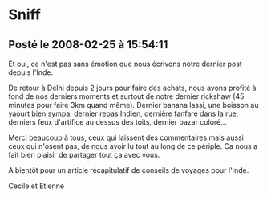 # Sniff
## Posté le 2008-02-25 à 15:54:11

Et oui, ce n'est pas sans émotion que nous écrivons notre dernier post depuis l'Inde.

De retour à Delhi depuis 2 jours pour faire des achats, nous avons profité à fond de nos derniers moments et surtout de notre dernier rickshaw (45 minutes pour faire 3km quand même). Dernier banana lassi, une boisson au yaourt bien sympa, dernier repas Indien, dernière fanfare dans la rue, derniers feux d'artifice au dessus des toits, dernier bazar coloré...

Merci beaucoup à tous, ceux qui laissent des commentaires mais aussi ceux qui n'osent pas, de nous avoir lu tout au long de ce périple. Ca nous a fait bien plaisir de partager tout ça avec vous.

A bientôt pour un article récapitulatif de conseils de voyages pour l'Inde.

Cecile et Etienne
